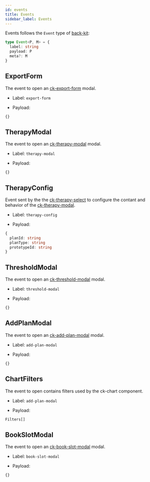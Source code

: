 ```yaml
---
id: events
title: Events
sidebar_label: Events
---
```




Events follows the `Event` type of [back-kit](/microfrontend-composer/back-kit/70_events.md):

```typescript
type Event<P, M> = {
  label: string
  payload: P
  meta?: M
}
```


## ExportForm

The event to open an [ck-export-form](/runtime_suite/care-kit/20_components/20_ck-form-export.md) modal.

- Label: `export-form`

- Payload:

```typescript
{}
```
## TherapyModal

The event to open an [ck-therapy-modal](/runtime_suite/care-kit/20_components/30_ck-therapy-modal.md) modal.

- Label: `therapy-modal`

- Payload:

```typescript
{}
```

## TherapyConfig

Event sent by the the [ck-therapy-select](/runtime_suite/care-kit/20_components/40_ck-therapy-select.md) to configure the contant and behavior of the [ck-therapy-modal](/runtime_suite/care-kit/20_components/30_ck-therapy-modal.md).

- Label: `therapy-config`

- Payload:

```typescript
{
  planId: string
  planType: string
  prototypeId: string
}
```

## ThresholdModal

The event to open an [ck-threshold-modal](/runtime_suite/care-kit/20_components/50_ck-threshold-modal.md) modal.

- Label: `threshold-modal`

- Payload:

```typescript
{}
```

## AddPlanModal

The event to open an [ck-add-plan-modal](/runtime_suite/care-kit/20_components/60_ck-add-plan-modal.md) modal.

- Label: `add-plan-modal`

- Payload:

```typescript
{}
```

## ChartFilters

The event to open contains filters used by the ck-chart component.

- Label: `add-plan-modal`

- Payload:

```typescript
Filters[]
```

## BookSlotModal

The event to open an [ck-book-slot-modal](/runtime_suite/care-kit/20_components/130_ck-book-slot-modal.md) modal.

- Label: `book-slot-modal`

- Payload:

```typescript
{}
```
